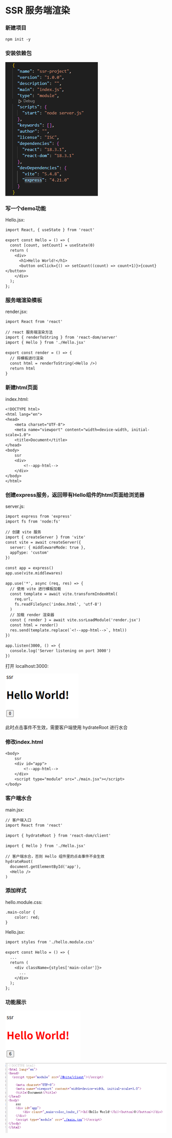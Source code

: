 # SSR 服务端渲染

### 新建项目
```
npm init -y
```

### 安装依赖包
![alt text](image.png)


### 写一个demo功能
Hello.jsx:
```
import React, { useState } from 'react'

export const Hello = () => {
  const [count, setCount] = useState(0)
  return (
    <div>
      <h1>Hello World!</h1>
      <button onClick={() => setCount((count) => count+1)}>{count}</button>
    </div>
  );
};
```

### 服务端渲染模板
render.jsx:
```
import React from 'react'

// react 服务端渲染方法
import { renderToString } from 'react-dom/server'
import { Hello } from './Hello.jsx'

export const render = () => {
  // 将模板进行渲染
  const html = renderToString(<Hello />)
  return html
}
```

### 新建html页面
index.html:
```
<!DOCTYPE html>
<html lang="en">
<head>
    <meta charset="UTF-8">
    <meta name="viewport" content="width=device-width, initial-scale=1.0">
    <title>Document</title>
</head>
<body>
    ssr
    <div>
        <!--app-html-->
    </div>
</body>
</html>
```

### 创建express服务，返回带有Hello组件的html页面给浏览器
server.js:
```
import express from 'express'
import fs from 'node:fs'

// 创建 vite 服务
import { createServer } from 'vite'
const vite = await createServer({
  server: { middlewareMode: true },
  appType: 'custom'
})

const app = express()
app.use(vite.middlewares)

app.use('*', async (req, res) => {
  // 使用 vite 进行模板加载
  const template = await vite.transformIndexHtml(
    req.url,
    fs.readFileSync('index.html', 'utf-8')
  )
  // 加载 render 渲染器
  const { render } = await vite.ssrLoadModule('render.jsx')
  const html = render()
  res.send(template.replace(`<!--app-html-->`, html))
})

app.listen(3000, () => {
  console.log('Server listening on port 3000')
})
```
打开 localhost:3000:

![alt text](image-2.png)

此时点击事件不生效，需要客户端使用 hydrateRoot 进行水合

### 修改index.html
```
<body>
    ssr
    <div id="app">
        <!--app-html-->
    </div>
    <script type="module" src="./main.jsx"></script>
</body>
```

### 客户端水合
main.jsx:
```
// 客户端入口
import React from 'react'

import { hydrateRoot } from 'react-dom/client'

import { Hello } from './Hello.jsx'

// 客户端水合，否则 Hello 组件里的点击事件不会生效
hydrateRoot(
  document.getElementById('app'),
  <Hello />
)
```

### 添加样式
hello.module.css:
```
.main-color {
    color: red;
}
```
Hello.jsx:
```
import styles from './hello.module.css'

export const Hello = () => {
  ...
  return (
    <div className={styles['main-color']}>
      ...
    </div>
  );
};
```

### 功能展示
![alt text](image-3.png)
![alt text](image-4.png)